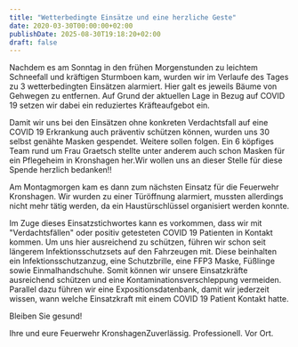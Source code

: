 ```yaml
---
title: "Wetterbedingte Einsätze und eine herzliche Geste"
date: 2020-03-30T00:00:00+02:00
publishDate: 2025-08-30T19:18:20+02:00
draft: false
---
```


Nachdem es am Sonntag in den frühen Morgenstunden zu leichtem Schneefall und kräftigen Sturmboen kam, wurden wir im Verlaufe des Tages zu 3 wetterbedingten Einsätzen alarmiert. Hier galt es jeweils Bäume von Gehwegen zu entfernen. Auf Grund der aktuellen Lage in Bezug auf COVID 19 setzen wir dabei ein reduziertes Kräfteaufgebot ein.

<!--more-->

Damit wir uns bei den Einsätzen ohne konkreten Verdachtsfall auf eine COVID 19 Erkrankung auch präventiv schützen können, wurden uns 30 selbst genähte Masken gespendet. Weitere sollen folgen. Ein 6 köpfiges Team rund um Frau Graetsch stellte unter anderem auch schon Masken für ein Pflegeheim in Kronshagen her.Wir wollen uns an dieser Stelle für diese Spende herzlich bedanken!!

Am Montagmorgen kam es dann zum nächsten Einsatz für die Feuerwehr Kronshagen. Wir wurden zu einer Türöffnung alarmiert, mussten allerdings nicht mehr tätig werden, da ein Haustürschlüssel organisiert werden konnte.

Im Zuge dieses Einsatzstichwortes kann es vorkommen, dass wir mit "Verdachtsfällen" oder positiv getesteten COVID 19 Patienten in Kontakt kommen. Um uns hier ausreichend zu schützen, führen wir schon seit längerem Infektionsschutzsets auf den Fahrzeugen mit. Diese beinhalten ein Infektionsschutzanzug, eine Schutzbrille, eine FFP3 Maske, Füßlinge sowie Einmalhandschuhe. Somit können wir unsere Einsatzkräfte ausreichend schützen und eine Kontaminationsverschleppung vermeiden. Parallel dazu führen wir eine Expositionsdatenbank, damit wir jederzeit wissen, wann welche Einsatzkraft mit einem COVID 19 Patient Kontakt hatte.

Bleiben Sie gesund!

Ihre und eure Feuerwehr KronshagenZuverlässig. Professionell. Vor Ort.

